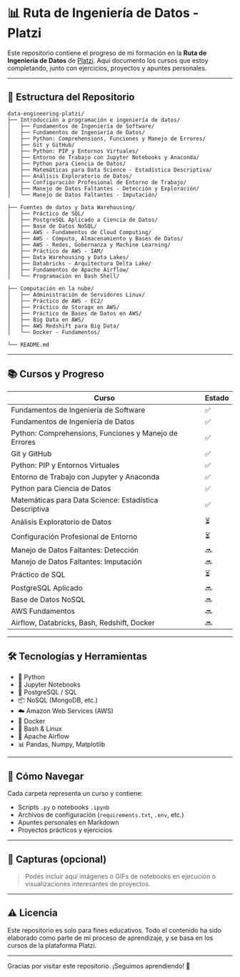 
# 📊 Ruta de Ingeniería de Datos - Platzi

Este repositorio contiene el progreso de mi formación en la **Ruta de Ingeniería de Datos** de [Platzi](https://platzi.com/). Aquí documento los cursos que estoy completando, junto con ejercicios, proyectos y apuntes personales.

---

## 📁 Estructura del Repositorio

```
data-engineering-platzi/
├── Introducción a programación e ingeniería de datos/
│   ├── Fundamentos de Ingeniería de Software/
│   ├── Fundamentos de Ingeniería de Datos/
│   ├── Python: Comprehensions, Funciones y Manejo de Errores/
│   ├── Git y GitHub/
│   ├── Python: PIP y Entornos Virtuales/
│   ├── Entorno de Trabajo con Jupyter Notebooks y Anaconda/
│   ├── Python para Ciencia de Datos/
│   ├── Matemáticas para Data Science - Estadística Descriptiva/
│   ├── Análisis Exploratorio de Datos/
│   ├── Configuración Profesional de Entorno de Trabajo/
│   ├── Manejo de Datos Faltantes - Detección y Exploración/
│   └── Manejo de Datos Faltantes - Imputación/

├── Fuentes de datos y Data Warehousing/
│   ├── Práctico de SQL/
│   ├── PostgreSQL Aplicado a Ciencia de Datos/
│   ├── Base de Datos NoSQL/
│   ├── AWS - Fundamentos de Cloud Computing/
│   ├── AWS - Cómputo, Almacenamiento y Bases de Datos/
│   ├── AWS - Redes, Gobernanza y Machine Learning/
│   ├── Práctico de AWS - IAM/
│   ├── Data Warehousing y Data Lakes/
│   ├── Databricks - Arquitectura Delta Lake/
│   ├── Fundamentos de Apache Airflow/
│   └── Programación en Bash Shell/

├── Computación en la nube/
│   ├── Administración de Servidores Linux/
│   ├── Práctico de AWS - EC2/
│   ├── Práctico de Storage en AWS/
│   ├── Práctico de Bases de Datos en AWS/
│   ├── Big Data en AWS/
│   ├── AWS Redshift para Big Data/
│   └── Docker - Fundamentos/

└── README.md
```

---

## 📚 Cursos y Progreso

| Curso | Estado |
|-------|--------|
| Fundamentos de Ingeniería de Software | ✅ |
| Fundamentos de Ingeniería de Datos | ✅ |
| Python: Comprehensions, Funciones y Manejo de Errores | ✅ |
| Git y GitHub | ✅ |
| Python: PIP y Entornos Virtuales | ✅ |
| Entorno de Trabajo con Jupyter y Anaconda | ✅ |
| Python para Ciencia de Datos | ✅ |
| Matemáticas para Data Science: Estadística Descriptiva | ✅ |
| Análisis Exploratorio de Datos | ⏳ |
| Configuración Profesional de Entorno | ⏳ |
| Manejo de Datos Faltantes: Detección | 🔜 |
| Manejo de Datos Faltantes: Imputación | 🔜 |
| Práctico de SQL | ⏳ |
| PostgreSQL Aplicado | 🔜 |
| Base de Datos NoSQL | 🔜 |
| AWS Fundamentos | 🔜 |
| Airflow, Databricks, Bash, Redshift, Docker | 🔜 |

---

## 🛠️ Tecnologías y Herramientas

- 🐍 Python  
- 📘 Jupyter Notebooks  
- 🐘 PostgreSQL / SQL  
- 📦 NoSQL (MongoDB, etc.)  
- ☁️ Amazon Web Services (AWS)  
- 🐳 Docker  
- 🐧 Bash & Linux  
- 🧬 Apache Airflow  
- 📊 Pandas, Numpy, Matplotlib  

---

## 📌 Cómo Navegar

Cada carpeta representa un curso y contiene:

- Scripts `.py` o notebooks `.ipynb`  
- Archivos de configuración (`requirements.txt`, `.env`, etc.)  
- Apuntes personales en Markdown  
- Proyectos prácticos y ejercicios

---

## 📸 Capturas (opcional)

> Podés incluir aquí imágenes o GIFs de notebooks en ejecución o visualizaciones interesantes de proyectos.

---

## ⚠️ Licencia

Este repositorio es solo para fines educativos. Todo el contenido ha sido elaborado como parte de mi proceso de aprendizaje, y se basa en los cursos de la plataforma Platzi.

---

Gracias por visitar este repositorio. ¡Seguimos aprendiendo! 🚀
